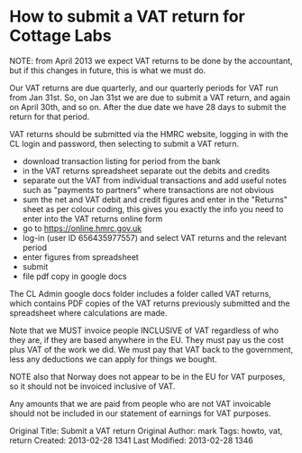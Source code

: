 
# How to submit a VAT return for Cottage Labs

NOTE: from April 2013 we expect VAT returns to be done by the accountant, but if this changes in future, this is what we must do.

Our VAT returns are due quarterly, and our quarterly periods for VAT run from Jan 31st. So, on Jan 31st we are due to submit a VAT return, and again on April 30th, and so on. After the due date we have 28 days to submit the return for that period.

VAT returns should be submitted via the HMRC website, logging in with the CL login and password, then selecting to submit a VAT return.

* download transaction listing for period from the bank
* in the VAT returns spreadsheet separate out the debits and credits
* separate out the VAT from individual transactions and add useful notes such as "payments to partners" where transactions are not obvious
* sum the net and VAT debit and credit figures and enter in the "Returns" sheet as per colour coding, this gives you exactly the info you need to enter into the VAT returns online form
* go to https://online.hmrc.gov.uk
* log-in (user ID 656435977557) and select VAT returns and the relevant period
* enter figures from spreadsheet
* submit
* file pdf copy in google docs 


The CL Admin google docs folder includes a folder called VAT returns, which contains PDF copies of the VAT returns previously submitted and the spreadsheet where calculations are made.

Note that we MUST invoice people INCLUSIVE of VAT regardless of who they are, if they are based anywhere in the EU. They must pay us the cost plus VAT of the work we did. We must pay that VAT back to the government, less any deductions we can apply for things we bought.

NOTE also that Norway does not appear to be in the EU for VAT purposes, so it should not be invoiced inclusive of VAT.

Any amounts that we are paid from people who are not VAT invoicable should not be included in our statement of earnings for VAT purposes.





Original Title: Submit a VAT return
Original Author: mark
Tags: howto, vat, return
Created: 2013-02-28 1341
Last Modified: 2013-02-28 1346
